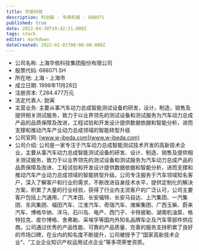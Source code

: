```yaml
---
title: 华依科技
description: 科创板 - 专用机械 - 688071
published: true
date: 2022-04-30T19:42:21.000Z
tags: stock
editor: markdown
dateCreated: 2022-01-01T00:00:00.000Z
---
```


- 公司名称: 上海华依科技集团股份有限公司
- 股票代码: 688071.SH
- 所在地: 上海 - 上海市
- 成立日期: 1998年11月28日
- 注册资本: 7,284.477万元
- 法定代表人: 励寅
- 主营业务: 主要从事汽车动力总成智能测试设备的研发，设计，制造，销售及提供相关测试服务，致力于以业界领先的测试设备和测试服务为汽车动力总成产品的品质保障及改进，工程试验和开发设计提供数据依据和智能分析，进而支撑和推动汽车产业动力总成领域的智能转型升级
- 公司官网: [www.w-ibeda.com](www.w-ibeda.com)
- 公司介绍: 公司是一家专注于汽车动力总成智能测试技术开发的高新技术企业，主要从事汽车动力总成智能测试设备的研发、设计、制造、销售及提供相关测试服务，致力于以业界领先的测试设备和测试服务为汽车动力总成产品的品质保障及改进、工程试验和开发设计提供数据依据和智能分析，进而支撑和推动汽车产业动力总成领域的智能转型升级。公司专注服务于汽车领域知名客户，深入了解客户和行业的需求，不断改进自身技术水平，提供定制化的解决方案，积累了大量的行业经验，获得了行业内主流客户的广泛认可，公司主要客户包括上汽通用、广汽本田、长安福特、长安马自达、上汽集团、一汽集团、东风集团、福田汽车、江淮汽车、奇瑞汽车、潍柴集团、广西玉柴、蔚来汽车、博格华纳、洋马、石川岛、电产、西门子、卡特彼勒、湖南机油泵、格特拉克、皮尔博格、舍弗勒、采埃孚等国内外知名品牌车企及汽车零部件供应商。公司通过优秀的产品性能、可靠的产品质量、完善的服务支持积累了良好的市场口碑，在业内的知名度不断提升，公司被授予了“国家高新技术企业”、“工业企业知识产权运用试点企业”等多项荣誉资质。


